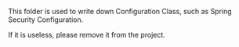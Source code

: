 This folder is used to write down Configuration Class, such as Spring Security Configuration.

If it is useless, please remove it from the project.
